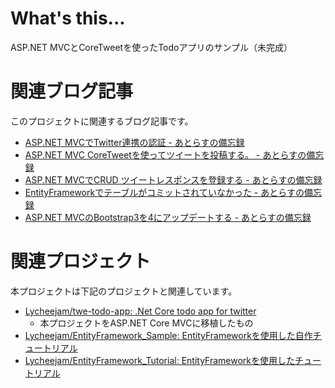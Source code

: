 # What's this...
ASP.NET MVCとCoreTweetを使ったTodoアプリのサンプル（未完成）

# 関連ブログ記事
このプロジェクトに関連するブログ記事です。

* [ASP.NET MVCでTwitter連携の認証 - あとらすの備忘録](http://kitigai.hatenablog.com/entry/2017/12/24/233000)
* [ASP.NET MVC CoreTweetを使ってツイートを投稿する。 - あとらすの備忘録](http://kitigai.hatenablog.com/entry/2018/01/05/011739)
* [ASP.NET MVCでCRUD ツイートレスポンスを登録する - あとらすの備忘録](http://kitigai.hatenablog.com/entry/2018/01/08/204223)
* [EntityFrameworkでテーブルがコミットされていなかった - あとらすの備忘録](http://kitigai.hatenablog.com/entry/2018/04/25/023120)
* [ASP.NET MVCのBootstrap3を4にアップデートする - あとらすの備忘録](http://kitigai.hatenablog.com/entry/2018/04/29/220947)

# 関連プロジェクト
本プロジェクトは下記のプロジェクトと関連しています。

* [Lycheejam/twe-todo-app: .Net Core todo app for twitter](https://github.com/Lycheejam/twe-todo-app)
  * 本プロジェクトをASP.NET Core MVCに移植したもの
* [Lycheejam/EntityFramework_Sample: EntityFrameworkを使用した自作チュートリアル](https://github.com/Lycheejam/EntityFramework_Sample)
* [Lycheejam/EntityFramework_Tutorial: EntityFrameworkを使用したチュートリアル](https://github.com/Lycheejam/EntityFramework_Tutorial)
